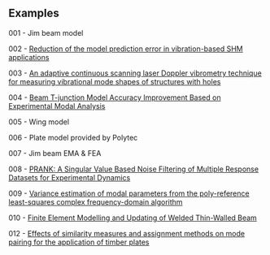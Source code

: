 ## Examples 

001 - Jim beam model

002 - [Reduction of the model prediction error in vibration-based SHM applications](https://doi.org/10.58286/29603)

003 - [An adaptive continuous scanning laser Doppler vibrometry technique for measuring vibrational mode shapes of structures with holes](https://dx.doi.org/10.1088/1361-6501/ad6630)

004 - [Beam T-junction Model Accuracy Improvement Based on Experimental Modal Analysis](https://doi.org/10.1007/s12239-022-0134-7)

005 - Wing model

006 - Plate model provided by Polytec

007 - Jim beam EMA & FEA

008 - [PRANK: A Singular Value Based Noise Filtering of Multiple Response Datasets for Experimental Dynamics](https://doi.org/10.1007/s40799-024-00774-1)

009 - [Variance estimation of modal parameters from the poly-reference least-squares complex frequency-domain algorithm](https://doi.org/10.1016/j.ymssp.2024.111905)

010 - [Finite Element Modelling and Updating of Welded Thin-Walled Beam](http://dx.doi.org/10.15282/ijame.15.4.2018.12.0449)

012 - [Effects of similarity measures and assignment methods on mode pairing for the application of timber plates](https://www.researchgate.net/publication/393077775_Effects_of_similarity_measures_and_assignment_methods_on_mode_pairing_for_the_application_of_timber_plates)
